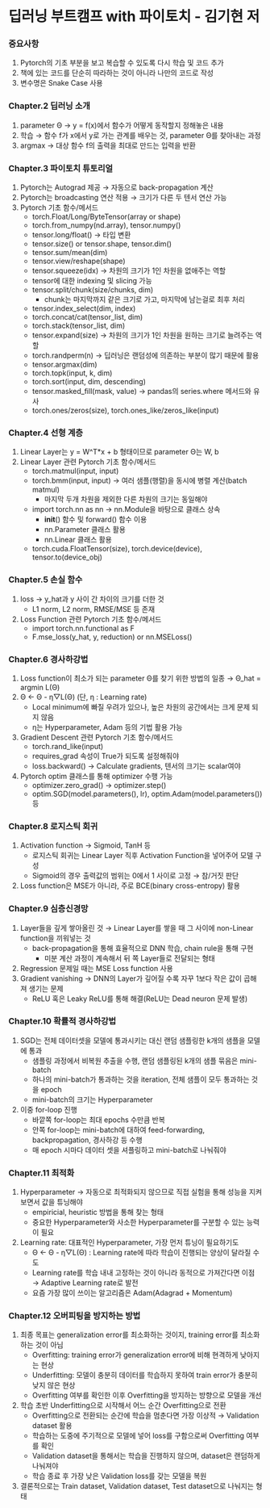 # 딥러닝 부트캠프 with 파이토치 - 김기현 저

### 중요사항
1. Pytorch의 기초 부분을 보고 복습할 수 있도록 다시 학습 및 코드 추가
2. 책에 있는 코드를 단순히 따라하는 것이 아니라 나만의 코드로 작성
3. 변수명은 Snake Case 사용

### Chapter.2 딥러닝 소개
1. parameter Θ → y = f(x)에서 함수가 어떻게 동작할지 정해놓은 내용
2. 학습 → 함수 f가 x에서 y로 가는 관계를 배우는 것, parameter Θ를 찾아내는 과정
3. argmax → 대상 함수 f의 출력을 최대로 만드는 입력을 반환

### Chapter.3 파이토치 튜토리얼
1. Pytorch는 Autograd 제공 → 자동으로 back-propagation 계산
2. Pytorch는 broadcasting 연산 적용 → 크기가 다른 두 텐서 연산 가능
3. Pytorch 기초 함수/메서드
    * torch.Float/Long/ByteTensor(array or shape)
    * torch.from_numpy(nd.array), tensor.numpy()
    * tensor.long/float() → 타입 변환
    * tensor.size() or tensor.shape, tensor.dim()
    * tensor.sum/mean(dim)
    * tensor.view/reshape(shape)
    * tensor.squeeze(idx) → 차원의 크기가 1인 차원을 없애주는 역할
    * tensor에 대한 indexing 및 slicing 가능
    * tensor.split/chunk(size/chunks, dim)
        - chunk는 마지막까지 같은 크기로 가고, 마지막에 남는걸로 최후 처리
    * tensor.index_select(dim, index)
    * torch.concat/cat(tensor_list, dim)
    * torch.stack(tensor_list, dim)
    * tensor.expand(size) → 차원의 크기가 1인 차원을 원하는 크기로 늘려주는 역할
    * torch.randperm(n) → 딥러닝은 랜덤성에 의존하는 부분이 많기 때문에 활용
    * tensor.argmax(dim)
    * torch.topk(input, k, dim)
    * torch.sort(input, dim, descending)
    * tensor.masked_fill(mask, value) → pandas의 series.where 메서드와 유사
    * torch.ones/zeros(size), torch.ones_like/zeros_like(input)

### Chapter.4 선형 계층
1. Linear Layer는 y = W^T*x + b 형태이므로 parameter Θ는 W, b
2. Linear Layer 관련 Pytorch 기초 함수/메서드
    * torch.matmul(input, input)
    * torch.bmm(input, input) → 여러 샘플(행렬)을 동시에 병렬 계산(batch matmul)
        - 마지막 두개 차원을 제외한 다른 차원의 크기는 동일해야
    * import torch.nn as nn → nn.Module을 바탕으로 클래스 상속
        - __init__() 함수 및 forward() 함수 이용
        - nn.Parameter 클래스 활용
        - nn.Linear 클래스 활용
    * torch.cuda.FloatTensor(size), torch.device(device), tensor.to(device_obj)

### Chapter.5 손실 함수
1. loss → y_hat과 y 사이 간 차이의 크기를 더한 것
    * L1 norm, L2 norm, RMSE/MSE 등 존재
2. Loss Function 관련 Pytorch 기초 함수/메서드
    * import torch.nn.functional as F
    * F.mse_loss(y_hat, y, reduction) or nn.MSELoss()

### Chapter.6 경사하강법
1. Loss function이 최소가 되는 parameter Θ를 찾기 위한 방법의 일종 → Θ_hat = argmin L(Θ)
2. Θ ← Θ - η▽L(Θ) (단, η : Learning rate)
    * Local minimum에 빠질 우려가 있으나, 높은 차원의 공간에서는 크게 문제 되지 않음
    * η는 Hyperparameter, Adam 등의 기법 활용 가능
2. Gradient Descent 관련 Pytorch 기초 함수/메서드
    * torch.rand_like(input)
    * requires_grad 속성이 True가 되도록 설정해줘야
    * loss.backward() → Calculate gradients, 텐서의 크기는 scalar여야
3. Pytorch optim 클래스를 통해 optimizer 수행 가능
    * optimizer.zero_grad() → optimizer.step()
    * optim.SGD(model.parameters(), lr), optim.Adam(model.parameters()) 등

### Chapter.8 로지스틱 회귀
1. Activation function → Sigmoid, TanH 등
    * 로지스틱 회귀는 Linear Layer 직후 Activation Function을 넣어주어 모델 구성
    * Sigmoid의 경우 출력값의 범위는 0에서 1 사이로 고정 → 참/거짓 판단
2. Loss function은 MSE가 아니라, 주로 BCE(binary cross-entropy) 활용

### Chapter.9 심층신경망
1. Layer들을 깊게 쌓아올린 것 → Linear Layer를 쌓을 때 그 사이에 non-Linear function을 끼워넣는 것
    * back-propagation을 통해 효율적으로 DNN 학습, chain rule을 통해 구현
        - 미분 계산 과정이 계속해서 뒤 쪽 Layer들로 전달되는 형태
2. Regression 문제일 때는 MSE Loss function 사용
3. Gradient vanishing → DNN의 Layer가 깊어질 수록 자꾸 1보다 작은 값이 곱해져 생기는 문제
    * ReLU 혹은 Leaky ReLU를 통해 해결(ReLU는 Dead neuron 문제 발생)

### Chapter.10 확률적 경사하강법
1. SGD는 전체 데이터셋을 모델에 통과시키는 대신 랜덤 샘플링한 k개의 샘플을 모델에 통과
    * 샘플링 과정에서 비복원 추출을 수행, 랜덤 샘플링된 k개의 샘플 묶음은 mini-batch
    * 하나의 mini-batch가 통과하는 것을 iteration, 전체 샘플이 모두 통과하는 것을 epoch
    * mini-batch의 크기는 Hyperparameter
2. 이중 for-loop 진행
    * 바깥쪽 for-loop는 최대 epochs 수만큼 반복
    * 안쪽 for-loop는 mini-batch에 대하여 feed-forwarding, backpropagation, 경사하강 등 수행
    * 매 epoch 시마다 데이터 셋을 셔플링하고 mini-batch로 나눠줘야

### Chapter.11 최적화
1. Hyperparameter → 자동으로 최적화되지 않으므로 직접 실험을 통해 성능을 지켜보면서 값을 튜닝해야
    * empiricial, heuristic 방법을 통해 찾는 형태
    * 중요한 Hyperparameter와 사소한 Hyperparameter를 구분할 수 있는 능력이 필요
2. Learning rate: 대표적인 Hyperparameter, 가장 먼저 튜닝이 필요하기도
    * Θ ← Θ - η▽L(Θ) : Learning rate에 따라 학습이 진행되는 양상이 달라질 수도
    * Learning rate를 학습 내내 고정하는 것이 아니라 동적으로 가져간다면 이점 → Adaptive Learning rate로 발전
    * 요즘 가장 많이 쓰이는 알고리즘은 Adam(Adagrad + Momentum)

### Chapter.12 오버피팅을 방지하는 방법
1. 최종 목표는 generalization error를 최소화하는 것이지, training error를 최소화하는 것이 아님
    * Overfitting: training error가 generalization error에 비해 현격하게 낮아지는 현상
    * Underfitting: 모델이 충분히 데이터를 학습하지 못하여 train error가 충분히 낮지 않은 현상
    * Overfitting 여부를 확인한 이후 Overfitting을 방지하는 방향으로 모델을 개선
2. 학습 초반 Underfitting으로 시작해서 어느 순간 Overfitting으로 전환
    * Overfitting으로 전환되는 순간에 학습을 멈춘다면 가장 이상적 → Validation dataset 활용
    * 학습하는 도중에 주기적으로 모델에 넣어 loss를 구함으로써 Overfitting 여부를 확인
    * Validation dataset을 통해서는 학습을 진행하지 않으며, dataset은 랜덤하게 나눠져야
    * 학습 종료 후 가장 낮은 Validation loss를 갖는 모델을 복원
3. 결론적으로는 Train dataset, Validation dataset, Test dataset으로 나눠지는 형태